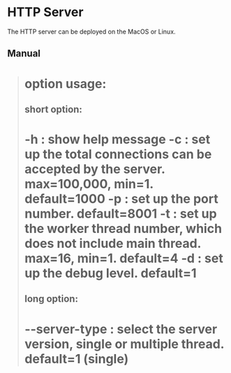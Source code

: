 # HTTP Server

The HTTP server can be deployed on the MacOS or Linux.

##  Manual

> option usage:
> ==================================================================================================================================
> short option:
> ----------------------------------------------------------------------------------------------------------------------------------
>   -h : show help message
>   -c : set up the total connections can be accepted by the server. max=100,000, min=1. default=1000
>   -p : set up the port number. default=8001
>   -t : set up the worker thread number, which does not include main thread. max=16, min=1. default=4
>   -d : set up the debug level. default=1
> ==================================================================================================================================
> long option:
> ----------------------------------------------------------------------------------------------------------------------------------
> --server-type : select the server version, single or multiple thread. default=1 (single)
> ==================================================================================================================================


